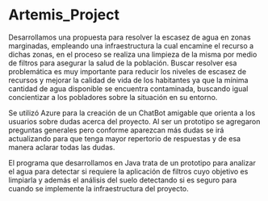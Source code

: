 # Artemis_Project

Desarrollamos una propuesta para resolver la escasez de agua en zonas marginadas, empleando una infraestructura la cual encamine el recurso a dichas zonas, en el proceso se realiza una limpieza de la misma por medio de filtros para asegurar la salud de la población. Buscar resolver esa problemática es muy importante para reducir los niveles de escasez de recursos y mejorar la calidad de vida de los habitantes ya que la mínima cantidad de agua disponible se encuentra contaminada, buscando igual concientizar a los pobladores sobre la situación en su entorno. 

Se utilizó Azure para la creación de un ChatBot amigable que orienta a los usuarios sobre dudas acerca del proyecto. Al ser un prototipo se agregaron preguntas generales pero conforme aparezcan más dudas se irá actualizando para que tenga mayor repertorio de respuestas y de esa manera aclarar todas las dudas.

El programa que desarrollamos en Java trata de un prototipo para analizar el agua para detectar si requiere la aplicación de filtros cuyo objetivo es limpiarla y además el análisis del suelo detectando si es seguro para cuando se implemente la infraestructura del proyecto. 
